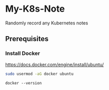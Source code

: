 # My-K8s-Note
Randomly record any Kubernetes notes 

## Prerequisites

### Install Docker
https://docs.docker.com/engine/install/ubuntu/
```bash
sudo usermod -aG docker ubuntu
```
```
docker --version
```
